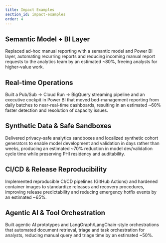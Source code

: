 ```yaml
---
title: Impact Examples
section_id: impact-examples
order: 4
---
```


## Semantic Model + BI Layer
Replaced ad-hoc manual reporting with a semantic model and Power BI layer, automating recurring reports and reducing incoming manual report requests to the analytics team by an estimated ~80%, freeing analysts for higher-value work.

## Real-time Operations
Built a Pub/Sub → Cloud Run → BigQuery streaming pipeline and an executive cockpit in Power BI that moved bed-management reporting from daily batches to near-real-time dashboards, resulting in an estimated ~60% faster detection and resolution of capacity issues.

## Synthetic Data & Safe Sandboxes
Delivered privacy-safe analytics sandboxes and localized synthetic cohort generators to enable model development and validation in days rather than weeks, producing an estimated ~70% reduction in model dev/validation cycle time while preserving PHI residency and auditability.

## CI/CD & Release Reproducibility
Implemented reproducible CI/CD pipelines (GitHub Actions) and hardened container images to standardize releases and recovery procedures, improving release predictability and reducing emergency hotfix events by an estimated ~65%.

## Agentic AI & Tool Orchestration
Built agentic AI prototypes and LangGraph/LangChain-style orchestrations that automated document retrieval, triage and task orchestration for analysts, reducing manual query and triage time by an estimated ~50%.